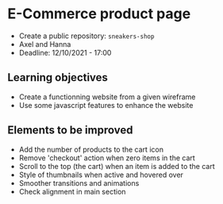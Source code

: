 # E-Commerce product page

- Create a public repository: `sneakers-shop`
- Axel and Hanna
- Deadline: 12/10/2021 - 17:00

## Learning objectives

- Create a functionning website from a given wireframe
- Use some javascript features to enhance the website

## Elements to be improved

- Add the number of products to the cart icon
- Remove 'checkout' action when zero items in the cart
- Scroll to the top (the cart) when an item is added to the cart
- Style of thumbnails when active and hovered over
- Smoother transitions and animations
- Check alignment in main section
